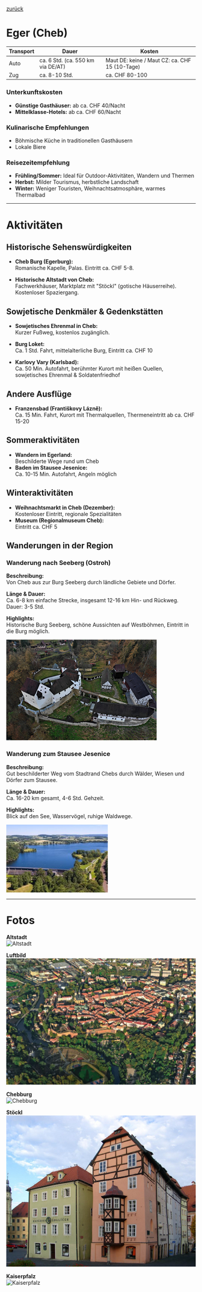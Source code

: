 [zurück](../CZ.md)

# Eger (Cheb)

| Transport | Dauer | Kosten |
|-----------|--------|---------|
| Auto      | ca. 6 Std. (ca. 550 km via DE/AT) | Maut DE: keine / Maut CZ: ca. CHF 15 (10-Tage) |
| Zug       | ca. 8-10 Std. | ca. CHF 80-100 |

### Unterkunftskosten
- **Günstige Gasthäuser:** ab ca. CHF 40/Nacht  
- **Mittelklasse-Hotels:** ab ca. CHF 60/Nacht

### Kulinarische Empfehlungen
- Böhmische Küche in traditionellen Gasthäusern  
- Lokale Biere

### Reisezeitempfehlung
- **Frühling/Sommer:** Ideal für Outdoor-Aktivitäten, Wandern und Thermen  
- **Herbst:** Milder Tourismus, herbstliche Landschaft  
- **Winter:** Weniger Touristen, Weihnachtsatmosphäre, warmes Thermalbad

---

# Aktivitäten

## Historische Sehenswürdigkeiten
- **Cheb Burg (Egerburg):**  \
  Romanische Kapelle, Palas. Eintritt ca. CHF 5-8.
  
- **Historische Altstadt von Cheb:**  \
  Fachwerkhäuser, Marktplatz mit "Stöckl" (gotische Häuserreihe). Kostenloser Spaziergang.

## Sowjetische Denkmäler & Gedenkstätten
- **Sowjetisches Ehrenmal in Cheb:**  \
  Kurzer Fußweg, kostenlos zugänglich.

- **Burg Loket:** \
  Ca. 1 Std. Fahrt, mittelalterliche Burg, Eintritt ca. CHF 10  

- **Karlovy Vary (Karlsbad):** \
  Ca. 50 Min. Autofahrt, berühmter Kurort mit heißen Quellen, sowjetisches Ehrenmal & Soldatenfriedhof



## Andere Ausflüge
- **Franzensbad (Františkovy Lázně):** \
  Ca. 15 Min. Fahrt, Kurort mit Thermalquellen, Thermeneintritt ab ca. CHF 15-20  

## Sommeraktivitäten
- **Wandern im Egerland:** \
  Beschilderte Wege rund um Cheb  
- **Baden im Stausee Jesenice:** \
  Ca. 10-15 Min. Autofahrt, Angeln möglich

## Winteraktivitäten
- **Weihnachtsmarkt in Cheb (Dezember):** \
  Kostenloser Eintritt, regionale Spezialitäten  
- **Museum (Regionalmuseum Cheb):** \
  Eintritt ca. CHF 5

## Wanderungen in der Region

### Wanderung nach Seeberg (Ostroh)
**Beschreibung:**  
Von Cheb aus zur Burg Seeberg durch ländliche Gebiete und Dörfer.

**Länge & Dauer:**  
Ca. 6-8 km einfache Strecke, insgesamt 12-16 km Hin- und Rückweg. Dauer: 3-5 Std.

**Highlights:**  
Historische Burg Seeberg, schöne Aussichten auf Westböhmen, Eintritt in die Burg möglich.

![Burg Seeberg](image-5.png)

### Wanderung zum Stausee Jesenice
**Beschreibung:**  
Gut beschilderter Weg vom Stadtrand Chebs durch Wälder, Wiesen und Dörfer zum Stausee.

**Länge & Dauer:**  
Ca. 16-20 km gesamt, 4-6 Std. Gehzeit.

**Highlights:**  
Blick auf den See, Wasservögel, ruhige Waldwege.

![Stausee Jesenice](image-6.png)

---

# Fotos

**Altstadt**  
![Altstadt](image.png)

**Luftbild**  
![Luftbild](image-1.png)

**Chebburg**  
![Chebburg](image-2.png)

**Stöckl**  
![Stöckl](image-3.png)

**Kaiserpfalz**  
![Kaiserpfalz](image-4.png)
